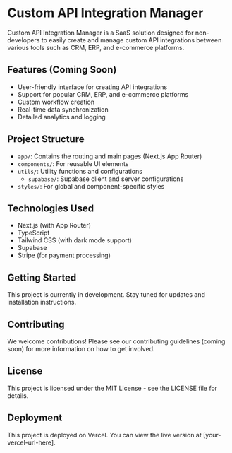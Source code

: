 # Custom API Integration Manager

Custom API Integration Manager is a SaaS solution designed for non-developers to easily create and manage custom API integrations between various tools such as CRM, ERP, and e-commerce platforms.

## Features (Coming Soon)

- User-friendly interface for creating API integrations
- Support for popular CRM, ERP, and e-commerce platforms
- Custom workflow creation
- Real-time data synchronization
- Detailed analytics and logging

## Project Structure

- `app/`: Contains the routing and main pages (Next.js App Router)
- `components/`: For reusable UI elements
- `utils/`: Utility functions and configurations
  - `supabase/`: Supabase client and server configurations
- `styles/`: For global and component-specific styles

## Technologies Used

- Next.js (with App Router)
- TypeScript
- Tailwind CSS (with dark mode support)
- Supabase
- Stripe (for payment processing)

## Getting Started

This project is currently in development. Stay tuned for updates and installation instructions.

## Contributing

We welcome contributions! Please see our contributing guidelines (coming soon) for more information on how to get involved.

## License

This project is licensed under the MIT License - see the LICENSE file for details.

## Deployment

This project is deployed on Vercel. You can view the live version at [your-vercel-url-here].